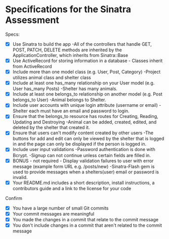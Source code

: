 # Specifications for the Sinatra Assessment

Specs:
- [x] Use Sinatra to build the app
        -All of the controllers that handle GET, POST, PATCH, DELETE methods are inherited by the ApplicationController, which inherits from Sinatra::Base
- [x] Use ActiveRecord for storing information in a database
        - Classes inherit from ActiveRecord 
- [x] Include more than one model class (e.g. User, Post, Category)
        -Project utilizes animal class and shelter class
- [x] Include at least one has_many relationship on your User model (e.g. User has_many Posts)
        -Shelter has many animals.
- [x] Include at least one belongs_to relationship on another model (e.g. Post belongs_to User)
        -Animal belongs to Shelter.
- [x] Include user accounts with unique login attribute (username or email)
        -Shelter each must have an email and password to login.
- [x] Ensure that the belongs_to resource has routes for Creating, Reading, Updating and Destroying
        -Animal can be added, created, edited, and deleted by the shelter that created it.
- [x] Ensure that users can't modify content created by other users
        -The buttons for add and edit can only be viewed by the shelter that is logged in and the page can only be displayed if the person is logged in.
- [x] Include user input validations
        -Password authentication is done with Bcrypt. 
        -Signup can not continue unless certain fields are filled in.
- [x] BONUS - not required - Display validation failures to user with error message (example form URL e.g. /posts/new)
        -Sinatra-Flash gem is used to provide messages when a shelters(user) email or password is invalid.
- [x] Your README.md includes a short description, install instructions, a contributors guide and a link to the license for your code

Confirm
- [x] You have a large number of small Git commits 
- [x] Your commit messages are meaningful
- [x] You made the changes in a commit that relate to the commit message
- [x] You don't include changes in a commit that aren't related to the commit message
